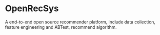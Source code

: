 # OpenRecSys
A end-to-end open source recommender platform, include data collection, feature engineering and ABTest, recommend algorithm.
